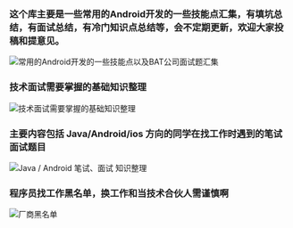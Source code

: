
### 这个库主要是一些常用的Android开发的一些技能点汇集，有填坑总结，有面试总结，有冷门知识点总结等，会不定期更新，欢迎大家投稿和提意见。
![常用的Android开发的一些技能点以及BAT公司面试题汇集](https://github.com/AweiLoveAndroid/CommonDevKnowledge)

### 技术面试需要掌握的基础知识整理
![技术面试需要掌握的基础知识整理](https://github.com/CyC2018/Interview-Notebook)

### 主要内容包括 Java/Android/ios 方向的同学在找工作时遇到的笔试面试题目
![Java / Android 笔试、面试 知识整理](https://github.com/hadyang/interview)

### 程序员找工作黑名单，换工作和当技术合伙人需谨慎啊
![厂商黑名单](https://github.com/shengxinjing/programmer-job-blacklist)